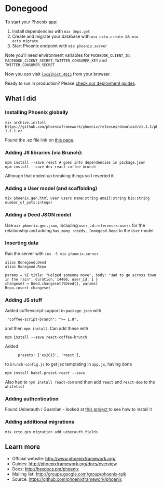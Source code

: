 # Donegood

To start your Phoenix app:

  1. Install dependencies with `mix deps.get`
  2. Create and migrate your database with `mix ecto.create && mix ecto.migrate`
  3. Start Phoenix endpoint with `mix phoenix.server`

Note you'll need environment variables for `FACEBOOK_CLIENT_ID`, `FACEBOOK_CLIENT_SECRET`, `TWITTER_CONSUMER_KEY` and `TWITTER_CONSUMER_SECRET`

Now you can visit [`localhost:4015`](http://localhost:4000) from your browser.

Ready to run in production? Please [check our deployment guides](http://www.phoenixframework.org/docs/deployment).

## What I did
### Installing Phoenix globally
```
mix archive.install https://github.com/phoenixframework/phoenix/releases/download/v1.1.1/phoenix_new-1.1.1.ez
```
Found the .ez file link on [this page](https://github.com/phoenixframework/phoenix/releases).

### Adding JS libraries (via Brunch):
```
npm install --save react # goes into dependencies in package.json
npm install --save-dev react-coffee-brunch
```
Although that ended up breaking things so I reverted it.

### Adding a User model (and scaffolding)
```
mix phoenix.gen.html User users name:string email:string bio:string number_of_pets:integer
```

### Adding a Deed JSON model
Use `mix phoenix.gen.json`, including `user_id:references:users` for the relationship and adding `has_many :deeds, Donegood.Deed` to the `User` model

### Inserting data
Ran the server with `iex -S mix phoenix.server`
```
alias Donegood.Deed
alias Donegood.Repo

params = %{ title: "Helped someone move", body: "Had to go across town in the rain", duration: 14400, user_id: 1 }
changeset = Deed.changeset(%Deed{}, params)
Repo.insert changeset
```

### Adding JS stuff
Added coffeescript support in `package.json` with
```
 "coffee-script-brunch": ">= 1.8",
 ```
and then `npm install`. Can add these with
```
npm install --save react-coffee-brunch
```
Added
```
      presets: ['es2015', 'react'],
```
to `brunch-config.js` to get jsx templating in `app.js`, having done
```
npm install babel-preset-react --save
```

Also had to `npm install react-dom` and then add `react` and `react-dom` to the `whitelist`

### Adding authentication
Found Ueberauth / Guardian - looked at [this project ](https://github.com/wafcio/screencast_aggregator) to see how to install it

### Adding additional migrations
```
mix ecto.gen.migration add_ueberauth_fields
```

## Learn more

  * Official website: http://www.phoenixframework.org/
  * Guides: http://phoenixframework.org/docs/overview
  * Docs: http://hexdocs.pm/phoenix
  * Mailing list: http://groups.google.com/group/phoenix-talk
  * Source: https://github.com/phoenixframework/phoenix
